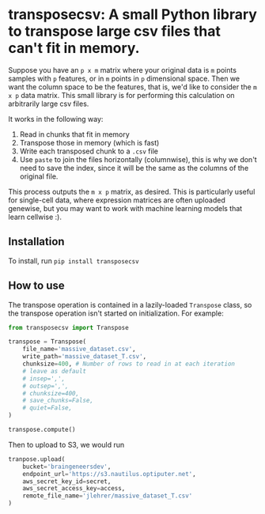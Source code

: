 # transposecsv: A small Python library to transpose large csv files that can't fit in memory. 

Suppose you have an `p x m` matrix where your original data is `m` points samples with `p` features, or in `m` points in `p` dimensional space. Then we want the column space to be the features, that is, we'd like to consider the `m x p` data matrix. This small library is for performing this calculation on arbitrarily large csv files.

It works in the following way:
1. Read in chunks that fit in memory
2. Transpose those in memory (which is fast)
3. Write each transposed chunk to a `.csv` file
4. Use `paste` to join the files horizontally (columnwise), this is why we don't need to save the index, since it will be the same as the columns of the original file. 

This process outputs the `m x p` matrix, as desired. This is particularly useful for single-cell data, where expression matrices are often uploaded genewise, but you may want to work with machine learning models that learn cellwise :). 

## Installation

To install, run `pip install transposecsv`

## How to use  
The transpose operation is contained in a lazily-loaded `Transpose` class, so the transpose operation isn't started on initialization. For example:

```python
from transposecsv import Transpose 

transpose = Transpose(
    file_name='massive_dataset.csv',
    write_path='massive_dataset_T.csv',
    chunksize=400, # Number of rows to read in at each iteration
    # leave as default
    # insep=',', 
    # outsep=',',
    # chunksize=400, 
    # save_chunks=False,
    # quiet=False,
)

transpose.compute()
```

Then to upload to S3, we would run 
```python
tranpose.upload(
    bucket='braingeneersdev',
    endpoint_url='https://s3.nautilus.optiputer.net',
    aws_secret_key_id=secret,
    aws_secret_access_key=access,
    remote_file_name='jlehrer/massive_dataset_T.csv'
)
```
